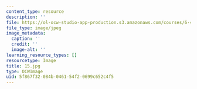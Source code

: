 ```yaml
---
content_type: resource
description: ''
file: https://ol-ocw-studio-app-production.s3.amazonaws.com/courses/6-451-principles-of-digital-communication-ii-spring-2005/5f867f32084b046154f20699c652c4f5_15.jpg
file_type: image/jpeg
image_metadata:
  caption: ''
  credit: ''
  image-alt: ''
learning_resource_types: []
resourcetype: Image
title: 15.jpg
type: OCWImage
uid: 5f867f32-084b-0461-54f2-0699c652c4f5
---
```

